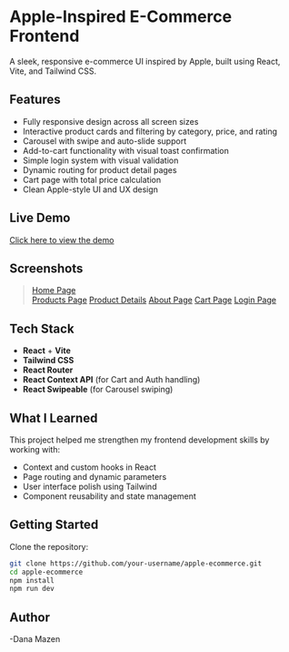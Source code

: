 # Apple-Inspired E-Commerce Frontend

A sleek, responsive e-commerce UI inspired by Apple, built using React, Vite, and Tailwind CSS.

## Features

- Fully responsive design across all screen sizes
- Interactive product cards and filtering by category, price, and rating
- Carousel with swipe and auto-slide support
- Add-to-cart functionality with visual toast confirmation
- Simple login system with visual validation
- Dynamic routing for product detail pages
- Cart page with total price calculation
- Clean Apple-style UI and UX design

## Live Demo

[Click here to view the demo](#)

## Screenshots

> [Home Page](./public/screenshots/homepage.png)  
> [Products Page](./public/screenshots/products.png) 
> [Product Details](./public/screenshots/productDetails.png)
> [About Page](./public/screenshots/aboutPage.png)
> [Cart Page](./public/screenshots/cartPage.png)
> [Login Page](./public/screenshots/loginPage.png)


## Tech Stack

- **React** + **Vite**
- **Tailwind CSS**
- **React Router**
- **React Context API** (for Cart and Auth handling)
- **React Swipeable** (for Carousel swiping)

## What I Learned

This project helped me strengthen my frontend development skills by working with:

- Context and custom hooks in React
- Page routing and dynamic parameters
- User interface polish using Tailwind
- Component reusability and state management

## Getting Started

Clone the repository:

```bash
git clone https://github.com/your-username/apple-ecommerce.git
cd apple-ecommerce
npm install
npm run dev

```
## Author 

-Dana Mazen